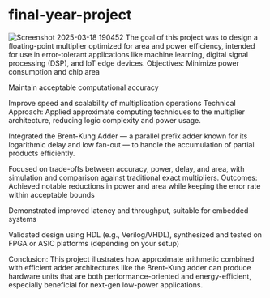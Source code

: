 # final-year-project
![Screenshot 2025-03-18 190452](https://github.com/user-attachments/assets/ef38dbed-b759-4c6f-8fb7-3071079a3b9f)
The goal of this project was to design a floating-point multiplier optimized for area and power efficiency, intended for use in error-tolerant applications like machine learning, digital signal processing (DSP), and IoT edge devices.
Objectives:
Minimize power consumption and chip area

Maintain acceptable computational accuracy

Improve speed and scalability of multiplication operations
 Technical Approach:
Applied approximate computing techniques to the multiplier architecture, reducing logic complexity and power usage.

Integrated the Brent-Kung Adder — a parallel prefix adder known for its logarithmic delay and low fan-out — to handle the accumulation of partial products efficiently.

Focused on trade-offs between accuracy, power, delay, and area, with simulation and comparison against traditional exact multipliers.
Outcomes:
Achieved notable reductions in power and area while keeping the error rate within acceptable bounds

Demonstrated improved latency and throughput, suitable for embedded systems

Validated design using HDL (e.g., Verilog/VHDL), synthesized and tested on FPGA or ASIC platforms (depending on your setup)

Conclusion:
This project illustrates how approximate arithmetic combined with efficient adder architectures like the Brent-Kung adder can produce hardware units that are both performance-oriented and energy-efficient, especially beneficial for next-gen low-power applications.
